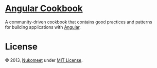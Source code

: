 # [Angular Cookbook][0]

A community-driven cookbook that contains good practices and patterns for
building applications with [Angular][1].

License
=======

© 2013, [Nukomeet][101] under [MIT License][2].


[0]: http://angularcookbook.com
[1]: http://angularjs.org
[2]: http://www.opensource.org/licenses/mit-license.php
[101]: http://nukomeet.com
